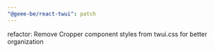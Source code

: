 ```yaml
---
"@geee-be/react-twui": patch
---
```


refactor: Remove Cropper component styles from twui.css for better organization
